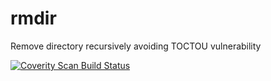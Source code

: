 # rmdir
Remove directory recursively avoiding TOCTOU vulnerability

[![Coverity Scan Build Status](https://scan.coverity.com/projects/12141/badge.svg)](https://scan.coverity.com/projects/vikman90-rmdir)
